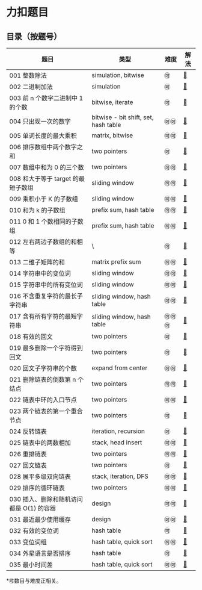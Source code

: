 # 力扣题目



## 目录（按题号）

[^力扣中国-剑指 Offer（专项突击版）]: https://leetcode-cn.com/problem-list/e8X3pBZi/

| 题目                                     | 类型                                 | 难度                     | 解法                          |
| ---------------------------------------- | ------------------------------------ | ------------------------ | ----------------------------- |
| 001 整数除法                             | simulation, bitwise                  | :accept:                 | [:minidisc:](./src/II_001.md) |
| 002 二进制加法                           | simulation                           | :accept:                 | [:minidisc:](./src/II_002.md) |
| 003 前 n 个数字二进制中 1 的个数         | bitwise, iterate                     | :accept:                 | [:minidisc:](./src/II_003.md) |
| 004 只出现一次的数字                     | bitwise - bit shift, set, hash table | :accept::accept:         | [:minidisc:](./src/II_004.md) |
| 005 单词长度的最大乘积                   | matrix, bitwise                      | :accept::accept:         | [:minidisc:](./src/II_005.md) |
| 006 排序数组中两个数字之和               | two pointers                         | :accept:                 | [:minidisc:](./src/II_006.md) |
| 007 数组中和为 0 的三个数                | two pointers                         | :accept::accept:         | [:minidisc:](./src/II_007.md) |
| 008 和大于等于 target 的最短子数组       | sliding window                       | :accept::accept:         | [:minidisc:](./src/II_008.md) |
| 009 乘积小于 K 的子数组                  | sliding window                       | :accept::accept:         | [:minidisc:](./src/II_009.md) |
| 010 和为 k 的子数组                      | prefix sum, hash table               | :accept::accept:         | [:minidisc:](./src/II_010.md) |
| 011 0 和 1 个数相同的子数组              | prefix sum, hash table               | :accept::accept:         | [:minidisc:](./src/II_011.md) |
| 012 左右两边子数组的和相等               | \                                    | :accept:                 | [:minidisc:](./src/II_012.md) |
| 013 二维子矩阵的和                       | matrix prefix sum                    | :accept::accept:         | [:minidisc:](./src/II_013.md) |
| 014 字符串中的变位词                     | sliding window                       | :accept::accept:         | [:minidisc:](./src/II_014.md) |
| 015 字符串中的所有变位词                 | sliding window                       | :accept::accept:         | [:minidisc:](./src/II_015.md) |
| 016 不含重复字符的最长子字符串           | sliding window, hash table           | :accept::accept:         | [:minidisc:](./src/II_016.md) |
| 017 含有所有字符的最短字符串             | sliding window, hash table           | :accept::accept::accept: | [:minidisc:](./src/II_017.md) |
| 018 有效的回文                           | two pointers                         | :accept:                 | [:minidisc:](./src/II_018.md) |
| 019 最多删除一个字符得到回文             | two pointers                         | :accept:                 | [:minidisc:](./src/II_019.md) |
| 020 回文子字符串的个数                   | expand from center                   | :accept::accept:         | [:minidisc:](./src/II_020.md) |
| 021 删除链表的倒数第 n 个结点            | two pointers                         | :accept::accept:         | [:minidisc:](./src/II_021.md) |
| 022 链表中环的入口节点                   | two pointers                         | :accept::accept:         | [:minidisc:](./src/II_022.md) |
| 023 两个链表的第一个重合节点             | two pointers                         | :accept:                 | [:minidisc:](./src/II_023.md) |
| 024 反转链表                             | iteration, recursion                 | :accept:                 | [:minidisc:](./src/II_024.md) |
| 025 链表中的两数相加                     | stack, head insert                   | :accept::accept:         | [:minidisc:](./src/II_025.md) |
| 026 重排链表                             | two pointers                         | :accept::accept:         | [:minidisc:](./src/II_026.md) |
| 027 回文链表                             | two pointers                         | :accept:                 | [:minidisc:](./src/II_027.md) |
| 028 展平多级双向链表                     | stack, iteration, DFS                | :accept::accept:         | [:minidisc:](./src/II_028.md) |
| 029 排序的循环链表                       | two pointers                         | :accept::accept:         | [:minidisc:](./src/II_029.md) |
| 030 插入、删除和随机访问都是 O(1) 的容器 | design                               | :accept::accept:         | [:minidisc:](./src/II_030.md) |
| 031 最近最少使用缓存                     | design                               | :accept::accept:         | [:minidisc:](./src/II_031.md) |
| 032 有效的变位词                         | hash table                           | :accept:                 | [:minidisc:](./src/II_032.md) |
| 033 变位词组                             | hash table, quick sort               | :accept::accept:         | [:minidisc:](./src/II_033.md) |
| 034 外星语言是否排序                     | hash table                           | :accept:                 | [:minidisc:](./src/II_034.md) |
| 035 最小时间差                           | hash table, quick sort               | :accept::accept:         | [:minidisc:](./src/II_035.md) |

*:accept:数目与难度正相关。



